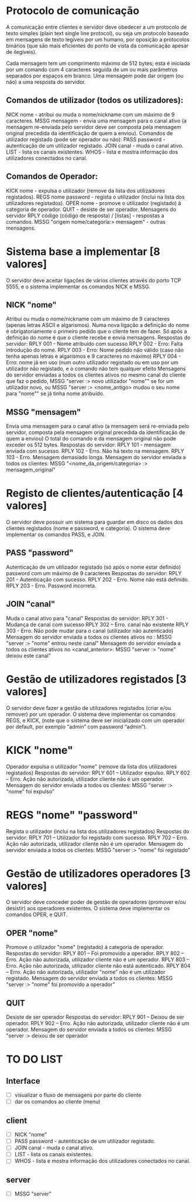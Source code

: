 # Protocolo de comunicação

A comunicação entre clientes e servidor deve obedecer a um protocolo de texto simples
(plain text single line protocol), ou seja um protocolo baseado em mensagens de texto
legíveis por um humano, por oposição a protocolos binários (que são mais eficientes do
ponto de vista da comunicação apesar de ilegíveis).

Cada mensagem tem um comprimento máximo de 512 bytes; esta é iniciada por um
comando com 4 caracteres seguida de um ou mais parâmetros separados por espaços
em branco. Uma mensagem pode dar origem (ou não) a uma resposta do servidor.

## Comandos de utilizador (todos os utilizadores):
NICK nome - atribui ou muda o nome/nickname com um máximo de 9 caracteres.
MSSG mensagem - envia uma mensagem para o canal ativo (a mensagem re-enviada
pelo servidor deve ser composta pela mensagem original precedida da identificação de
quem a enviou).
Comandos de utilizador registado (pode ser operador ou não):
PASS password - autenticação de um utilizador registado.
JOIN canal - muda o canal ativo.
LIST - lista os canais existentes.
WHOS - lista e mostra informação dos utilizadores conectados no canal.

## Comandos de Operador:
KICK nome - expulsa o utilizador (remove da lista dos utilizadores registados).
REGS nome password - regista o utilizador (inclui na lista dos utilizadores registados).
OPER nome - promove o utilizador (registado) à categoria de operador.
QUIT - desiste de ser operador.
Mensagens do servidor
RPLY código (código de resposta) / [listas] - respostas a comandos.
MSSG "origem nome/categoria:> mensagem" - outras mensagens.

# Sistema base a implementar [8 valores] 
O servidor deve aceitar ligações de vários clientes através do porto TCP 5555, e o
sistema implementar os comandos NICK e MSSG.

## NICK "nome" 
Atribui ou muda o nome/nickname com um máximo de 9 caracteres (apenas letras ASCII 
e algarismos). Numa nova ligação a definição do nome é obrigatoriamente o primeiro
pedido que o cliente tem de fazer. Só após a definição do nome é que o cliente recebe e
envia mensagens.
Respostas do servidor:
RPLY 001 - Nome atribuído com sucesso
RPLY 002 - Erro: Falta introdução do nome.
RPLY 003 - Erro: Nome pedido não válido (caso não tenha apenas letras e algarismos e 9
caracteres no máximo)
RPLY 004 - Erro: nome já em uso (num outro utilizador registado ou em uso por um
utilizador não registado, e o comando não tem qualquer efeito
Mensagens do servidor enviadas a todos os clientes ativos no mesmo canal do cliente
que faz o pedido,
MSSG "server :> novo utilizador "nome""
se for um utilizador novo, ou
MSSG "server :> <nome_antigo> mudou o seu nome para "nome""
se já tinha nome atribuído.

## MSSG "mensagem"

Envia uma mensagem para o canal ativo (a mensagem será re-enviada pelo servidor,
composta pela mensagem original precedida da identificação de quem a enviou) O total
do comando e da mensagem original não pode exceder os 512 bytes.
Respostas do servidor:
RPLY 101 - mensagem enviada com sucesso.
RPLY 102 - Erro. Não há texto na mensagem.
RPLY 103 - Erro. Mensagem demasiado longa.
Mensagem do servidor enviada a todos os clientes:
MSSG "<nome_da_origem/categoria> :> mensagem_original"

# Registo de clientes/autenticação [4 valores]
O servidor deve possuir um sistema para guardar em disco os dados dos clientes
registados (nome e password, e categoria). O sistema deve implementar os comandos
PASS, e JOIN.

## PASS "password"
Autenticação de um utilizador registado (só após o nome estar definido) password com
um máximo de 9 caracteres
Respostas do servidor:
RPLY 201 - Autenticação com sucesso.
RPLY 202 - Erro. Nome não está definido.
RPLY 203 - Erro. Password incorreta.

## JOIN "canal"

Muda o canal ativo para "canal"
Respostas do servidor:
RPLY 301 - Mudança de canal com sucesso
RPLY 302 – Erro. canal não existente
RPLY 303 - Erro. Não pode mudar para o canal (utilizador não autenticado)
Mensagem do servidor enviada a todos os clientes ativos no <canal>:
MSSG "server :> "nome" entrou neste canal"
Mensagem do servidor enviada a todos os clientes ativos no <canal_anterior>:
MSSG "server :> "nome" deixou este canal"

# Gestão de utilizadores registados [3 valores]
O servidor deve fazer a gestão de utilizadores registados (criar e/ou remover) por um
operador. O sistema deve implementar os comandos REGS, e KICK, (note que o sistema
deve ser inicializado com um operador por default, por exemplo “admin” com password
“admin”).

# KICK "nome"
Operador expulsa o utilizador "nome" (remove da lista dos utilizadores registados)
Respostas do servidor:
RPLY 601 – Utilizador expulso.
RPLY 602 – Erro. Ação não autorizada, utilizador cliente não é um operador.
Mensagem do servidor enviada a todos os clientes:
MSSG "server :> "nome" foi expulso”

# REGS "nome" "password"
Regista o utilizador (inclui na lista dos utilizadores registados)
Respostas do servidor:
RPLY 701 – Utilizador foi registado com sucesso.
RPLY 702 – Erro. Ação não autorizada, utilizador cliente não é um operador.
Mensagem do servidor enviada a todos os clientes:
MSSG "server :> "nome" foi registado”
# Gestão de utilizadores operadores [3 valores]
O servidor deve conceder poder de gestão de operadores (promover e/ou desistir) aos
operadores existentes. O sistema deve implementar os comandos OPER, e QUIT.

## OPER "nome"

Promove o utilizador "nome" (registado) à categoria de operador.
Respostas do servidor:
RPLY 801 – Foi promovido a operador.
RPLY 802 – Erro. Ação não autorizada, utilizador cliente não é um operador.
RPLY 803 – Erro. Ação não autorizada, utilizador cliente não está autenticado.
RPLY 804 – Erro. Ação não autorizada, utilizador "nome" não é um utilizador registado.
Mensagem do servidor enviada a todos os clientes:
MSSG "server :> "nome" foi promovido a operador”

## QUIT
Desiste de ser operador
Respostas do servidor:
RPLY 901 – Deixou de ser operador.
RPLY 902 – Erro. Ação não autorizada, utilizador cliente não é um operador.
Mensagem do servidor enviada a todos os clientes:
MSSG "server :> <nome> deixou de ser operador

#  TO DO LIST

## Interface

- [ ] visualizar o fluxo de mensagens por parte do cliente 
- [ ] dar os comandos ao cliente (menu)

## client
- [ ] NICK "nome" 
- [ ] PASS password - autenticação de um utilizador registado.
- [ ] JOIN canal - muda o canal ativo.
- [ ] LIST - lista os canais existentes.
- [ ] WHOS - lista e mostra informação dos utilizadores conectados no canal.

## server
- [ ] MSSG "server" 